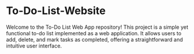 # To-Do-List-Website
Welcome to the To-Do List Web App repository! This project is a simple yet functional to-do list implemented as a web application. It allows users to add, delete, and mark tasks as completed, offering a straightforward and intuitive user interface.
